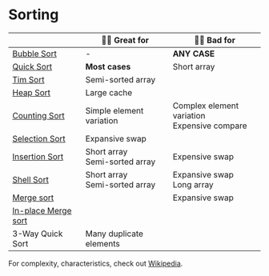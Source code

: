 # Sorting

|                                                                          | 👍🏻 Great for                       | 👎🏻 Bad for                                       |
| ------------------------------------------------------------------------ | ---------------------------------- | ------------------------------------------------ |
| [Bubble Sort](https://en.wikipedia.org/wiki/Bubble_sort)                 | -                                  | **ANY CASE**                                     |
| [Quick Sort](https://en.wikipedia.org/wiki/Quicksort)                    | **Most cases**                     | Short array                                      |
| [Tim Sort](https://en.wikipedia.org/wiki/Timsort)                        | Semi-sorted array                  |                                                  |
| [Heap Sort](https://en.wikipedia.org/wiki/Heapsort)                      | Large cache                        |                                                  |
| [Counting Sort](https://en.wikipedia.org/wiki/Counting_sort)             | Simple element variation           | Complex element variation<br />Expensive compare |
| [Selection Sort](https://en.wikipedia.org/wiki/Selection_sort)           | Expansive swap                     |                                                  |
| [Insertion Sort](https://en.wikipedia.org/wiki/Insertion_sort)           | Short array<br />Semi-sorted array | Expensive swap                                   |
| [Shell Sort](https://en.wikipedia.org/wiki/Shellsort)                    | Short array<br />Semi-sorted array | Expansive swap<br />Long array                   |
| [Merge sort](https://en.wikipedia.org/wiki/Merge_sort)                   |                                    | Expansive swap                                   |
| [In-place Merge sort](https://en.wikipedia.org/wiki/In-place_merge_sort) |                                    |                                                  |
| 3-Way Quick Sort                                                         | Many duplicate elements            |                                                  |

For complexity, characteristics, check out [Wikipedia](https://en.wikipedia.org/wiki/Sorting_algorithm#Comparison_of_algorithms).
